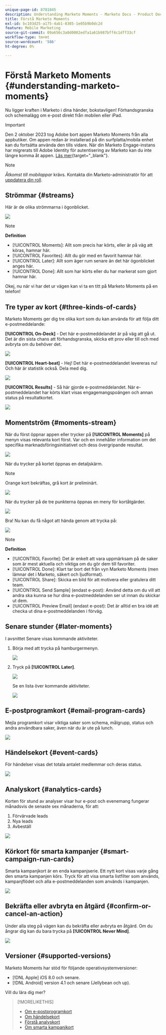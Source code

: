 ```yaml
---
unique-page-id: 8781845
description: Understanding Marketo Moments - Marketo Docs - Product Documentation
title: Förstå Marketo Moments
exl-id: bc103d25-a175-4ab1-8305-1e05b9b0dc2d
feature: Mobile Marketing
source-git-commit: 09a656c3a0d0002edfa1a61b987bff4c1dff33cf
workflow-type: tm+mt
source-wordcount: '586'
ht-degree: 0%

---
```


# Förstå Marketo Moments {#understanding-marketo-moments}

Nu ligger kraften i Marketo i dina händer, bokstavligen! Förhandsgranska och schemalägg om e-post direkt från mobilen eller iPad.

>[!IMPORTANT]
>
>Den 2 oktober 2023 tog Adobe bort appen Marketo Moments från alla appbutiker. Om appen redan är installerad på din surfplatta/mobila enhet kan du fortsätta använda den tills vidare. När din Marketo Engage-instans har migrerats till Adobe Identity för autentisering av Marketo kan du inte längre komma åt appen. [Läs mer](https://nation.marketo.com/t5/product-discussions/marketo-events-app-and-marketo-moments-app-end-of-life/m-p/340712/highlight/true#M193869){target="_blank"}.

>[!NOTE]
>
>_Åtkomst till mobilappar_ krävs. Kontakta din Marketo-administratör för att [uppdatera din roll](/help/marketo/product-docs/administration/users-and-roles/managing-user-roles-and-permissions.md).

## Strömmar {#streams}

Här är de olika strömmarna i ögonblicket.

![](assets/image2015-7-15-15-3a6-3a10.png)

>[!NOTE]
>
>**Definition**
>
>* [!UICONTROL Moments]: Allt som precis har körts, eller är på väg att köras, hamnar här.
>* [!UICONTROL Favorites]: Allt du gör med en favorit hamnar här.
>* [!UICONTROL Later]: Allt som äger rum senare än det här ögonblicket anges här.
>* [!UICONTROL Done]: Allt som har körts eller du har markerat som gjort hamnar här.

Okej, nu när vi har det ur vägen kan vi ta en titt på Marketo Moments på en telefon!

## Tre typer av kort {#three-kinds-of-cards}

Marketo Moments ger dig tre olika kort som du kan använda för att följa ditt e-postmeddelande:

**[!UICONTROL On-Deck]** - Det här e-postmeddelandet är på väg att gå ut. Det är din sista chans att förhandsgranska, skicka ett prov eller till och med avbryta om du behöver det.

![](assets/image2015-7-17-11-3a25-3a48.png)

**[!UICONTROL Heart-beat]** - Hej! Det här e-postmeddelandet levereras nu! Och här är statistik också. Dela med dig.

![](assets/image2015-7-17-11-3a27-3a22.png)

**[!UICONTROL Results]** - Så här gjorde e-postmeddelandet. När e-postmeddelandet har körts klart visas engagemangspoängen och annan status på resultatkortet.

![](assets/image2015-7-17-11-3a43-3a28.png)

## Momentström {#moments-stream}

När du först öppnar appen eller trycker på **[!UICONTROL Moments]** på menyn visas relevanta kort först. Var och en innehåller information om det specifika marknadsföringsinitiativet och dess övergripande resultat.

![](assets/image2015-7-15-10-3a46-3a19.png)

När du trycker på kortet öppnas en detaljskärm.

>[!NOTE]
>
>Orange kort bekräftas, grå kort är preliminärt.

![](assets/image2015-9-25-9-3a37-3a26.png)

När du trycker på de tre punkterna öppnas en meny för kortåtgärder.

![](assets/image2015-7-15-10-3a47-3a34.png)

Bra! Nu kan du få något att hända genom att trycka på:

![](assets/image2015-7-15-10-3a49-3a20.png)

>[!NOTE]
>
>**Definition**
>
>* [!UICONTROL Favorite]: Det är enkelt att vara uppmärksam på de saker som är mest aktuella och viktiga om du gör dem till favoriter.
>* [!UICONTROL Done]: Klart tar bort det från vyn Marketo Moments (men lämnar det i Marketo, säkert och ljudformat).
>* [!UICONTROL Share]: Skicka en bild för att motivera eller gratulera ditt team.
>* [!UICONTROL Send Sample] (endast e-post): Använd detta om du vill att andra ska kunna se hur dina e-postmeddelanden ser ut innan du skickar ut dem.
>* [!UICONTROL Preview Email] (endast e-post): Det är alltid en bra idé att checka ut dina e-postmeddelanden i förväg.

## Senare stunder {#later-moments}

I avsnittet Senare visas kommande aktiviteter.

1. Börja med att trycka på hamburgermenyn.

   ![](assets/image2015-7-15-10-3a52-3a5.png)

1. Tryck på **[!UICONTROL Later]**.

   ![](assets/image2015-7-15-10-3a54-3a47.png)

   Se en lista över kommande aktiviteter.

   ![](assets/image2015-6-29-15-3a24-3a3.png)

## E-postprogramkort {#email-program-cards}

Mejla programkort visar viktiga saker som schema, målgrupp, status och andra användbara saker, även när du är ute på lunch.

![](assets/image2015-6-29-15-3a31-3a57.png)

## Händelsekort {#event-cards}

För händelser visas det totala antalet medlemmar och deras status.

![](assets/image2015-6-29-15-3a39-3a12.png)

## Analyskort {#analytics-cards}

Korten för stund av analyser visar hur e-post och evenemang fungerar månadsvis de senaste sex månaderna, för att:

1. Förvärvade leads
1. Nya leads
1. Avbeställ

![](assets/image2015-7-6-13-3a26-3a33.png)

## Körkort för smarta kampanjer {#smart-campaign-run-cards}

Smarta kampanjkort är en enda kampanjserie. Ett nytt kort visas varje gång den smarta kampanjen körs. Tryck för att visa smarta listfilter som används, kampanjflödet och alla e-postmeddelanden som används i kampanjen.

![](assets/image2015-9-23-11-3a0-3a54.png)

## Bekräfta eller avbryta en åtgärd {#confirm-or-cancel-an-action}

Under alla steg på vägen kan du bekräfta eller avbryta en åtgärd. Om du ångrar dig kan du bara trycka på **[!UICONTROL Never Mind]**.

![](assets/image2015-7-14-17-3a11-3a29.png)

## Versioner {#supported-versions}

Marketo Moments har stöd för följande operativsystemversioner:

* [!DNL Apple] iOS 8.0 och senare.
* [!DNL Android] version 4.1 och senare (Jellybean och up).

Vill du lära dig mer?

>[!MORELIKETHIS]
>
>* [Om e-postprogramkort](/help/marketo/product-docs/core-marketo-concepts/mobile-apps/marketo-moments/understanding-moments/understanding-email-program-cards.md)
>* [Om händelsekort](/help/marketo/product-docs/core-marketo-concepts/mobile-apps/marketo-moments/understanding-moments/understanding-event-cards.md)
>* [Förstå analyskort](/help/marketo/product-docs/core-marketo-concepts/mobile-apps/marketo-moments/understanding-moments/understanding-analytics-cards.md)
>* [Om smarta kampanjkort](/help/marketo/product-docs/core-marketo-concepts/mobile-apps/marketo-moments/understanding-moments/understanding-smart-campaign-cards.md)
